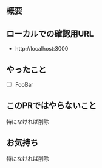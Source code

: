 ## 概要

## ローカルでの確認用URL
- http://localhost:3000

## やったこと
- [ ] FooBar

## このPRではやらないこと
特になければ削除

## お気持ち
特になければ削除